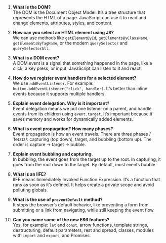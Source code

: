 1. **What is the DOM?**  
The DOM is the Document Object Model. It’s a tree structure that represents the HTML of a page. JavaScript can use it to read and change elements, attributes, styles, and content.

2. **How can you select an HTML element using JS?**  
We can use methods like `getElementById`, `getElementsByClassName`, `getElementsByTagName`, or the modern `querySelector` and `querySelectorAll`.

3. **What is a DOM event?**  
A DOM event is a signal that something happened in the page, like a click, a key press, or input. JavaScript can listen to it and react.

4. **How do we register event handlers for a selected element?**  
We use `addEventListener`. For example: `button.addEventListener("click", handler)`. It’s better than inline events because it supports multiple handlers.

5. **Explain event delegation. Why is it important?**  
Event delegation means we put one listener on a parent, and handle events from its children using `event.target`. It’s important because it saves memory and works for dynamically added elements.

6. **What is event propagation? How many phases?**  
Event propagation is how an event travels. There are three phases /ˈfeɪzɪz/: capturing (top down), target, and bubbling (bottom up). The order is capture → target → bubble.

7. **Explain event bubbling and capturing.**  
In bubbling, the event goes from the target up to the root. In capturing, it goes from the root down to the target. By default, most events bubble.

8. **What is an IIFE?**  
IIFE means Immediately Invoked Function Expression. It’s a function that runs as soon as it’s defined. It helps create a private scope and avoid polluting globals.

9. **What is the use of `preventDefault` method?**  
It stops the browser’s default behavior, like preventing a form from submitting or a link from navigating, while still keeping the event flow.

10. **Can you name some of the new ES6 features?**  
Yes, for example: `let` and `const`, arrow functions, template strings, destructuring, default parameters, rest and spread, classes, modules with `import` and `export`, and Promises.
